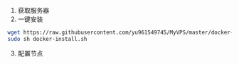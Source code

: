 1. 获取服务器
2. 一键安装
```bash
wget https://raw.githubusercontent.com/yu961549745/MyVPS/master/docker-install.sh
sudo sh docker-install.sh
```
3. 配置节点